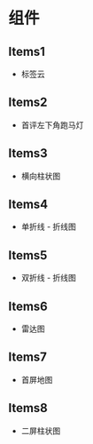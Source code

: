 # 组件


## Items1
* 标签云

## Items2
* 首评左下角跑马灯

## Items3
* 横向柱状图

## Items4
* 单折线 - 折线图

## Items5
* 双折线 - 折线图

## Items6
* 雷达图

## Items7
* 首屏地图

## Items8
* 二屏柱状图
